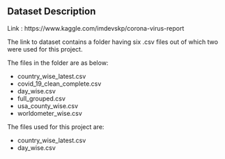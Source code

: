## Dataset Description

<p>Link : https://www.kaggle.com/imdevskp/corona-virus-report</p>

<p>The link to dataset contains a folder having six .csv files out of which two were used for this project.</p>

<p>The files in the folder are as below:</p>
<ul>
<li> country_wise_latest.csv
<li> covid_19_clean_complete.csv
<li> day_wise.csv
<li> full_grouped.csv
<li> usa_county_wise.csv
<li> worldometer_wise.csv

</ul>

<p>The files used for this project are: 
<ul>
<li> country_wise_latest.csv
<li> day_wise.csv
</ul>
</p>
